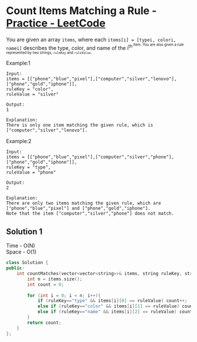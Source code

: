 # Count Items Matching a Rule - [Practice - LeetCode](https://leetcode.com/problems/count-items-matching-a-rule/)

You are given an array `items`, where each `items[i] = [typei, colori, namei]` describes the type, color, and name of the i<sup>th<sup> item. You are also given a rule represented by two strings, `ruleKey` and `ruleValue`.


Example:1
```
Input: 
items = [["phone","blue","pixel"],["computer","silver","lenovo"],["phone","gold","iphone"]], 
ruleKey = "color", 
ruleValue = "silver"

Output: 
1

Explanation: 
There is only one item matching the given rule, which is ["computer","silver","lenovo"].
```
Example:2
```
Input: 
items = [["phone","blue","pixel"],["computer","silver","phone"],["phone","gold","iphone"]], 
ruleKey = "type", 
ruleValue = "phone"

Output: 
2

Explanation: 
There are only two items matching the given rule, which are ["phone","blue","pixel"] and ["phone","gold","iphone"]. 
Note that the item ["computer","silver","phone"] does not match.
```

## Solution 1  

Time - O(N)<br>
Space - O(1)

```cpp
class Solution {
public:
    int countMatches(vector<vector<string>>& items, string ruleKey, string ruleValue) {
        int n = items.size();
        int count = 0;
        
        for (int i = 0; i < n; i++){
            if (ruleKey=="type" && items[i][0] == ruleValue) count++;            
            else if (ruleKey=="color" && items[i][1] == ruleValue) count++;
            else if (ruleKey=="name" && items[i][2] == ruleValue) count++;
        }
        return count;
    }
};
```
